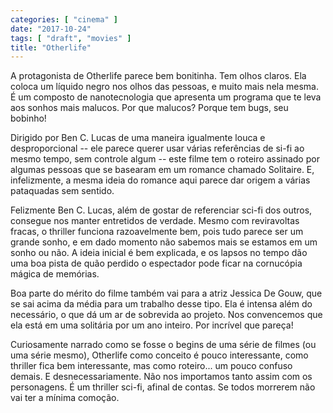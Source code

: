```yaml
---
categories: [ "cinema" ]
date: "2017-10-24"
tags: [ "draft", "movies" ]
title: "Otherlife"
---
```

A protagonista de Otherlife parece bem bonitinha. Tem olhos claros. Ela coloca um líquido negro nos olhos das pessoas, e muito mais nela mesma. É um composto de nanotecnologia que apresenta um programa que te leva aos sonhos mais malucos. Por que malucos? Porque tem bugs, seu bobinho!

Dirigido por Ben C. Lucas de uma maneira igualmente louca e desproporcional -- ele parece querer usar várias referências de si-fi ao mesmo tempo, sem controle algum -- este filme tem o roteiro assinado por algumas pessoas que se basearam em um romance chamado Solitaire. E, infelizmente, a mesma ideia do romance aqui parece dar origem a várias pataquadas sem sentido.

Felizmente Ben C. Lucas, além de gostar de referenciar sci-fi dos outros, consegue nos manter entretidos de verdade. Mesmo com reviravoltas fracas, o thriller funciona razoavelmente bem, pois tudo parece ser um grande sonho, e em dado momento não sabemos mais se estamos em um sonho ou não. A ideia inicial é bem explicada, e os lapsos no tempo dão uma boa pista de quão perdido o espectador pode ficar na cornucópia mágica de memórias.

Boa parte do mérito do filme também vai para a atriz Jessica De Gouw, que se sai acima da média para um trabalho desse tipo. Ela é intensa além do necessário, o que dá um ar de sobrevida ao projeto. Nos convencemos que ela está em uma solitária por um ano inteiro. Por incrível que pareça!

Curiosamente narrado como se fosse o begins de uma série de filmes (ou uma série mesmo), Otherlife como conceito é pouco interessante, como thriller fica bem interessante, mas como roteiro... um pouco confuso demais. E desnecessariamente. Não nos importamos tanto assim com os personagens. É um thriller sci-fi, afinal de contas. Se todos morrerem não vai ter a mínima comoção.
